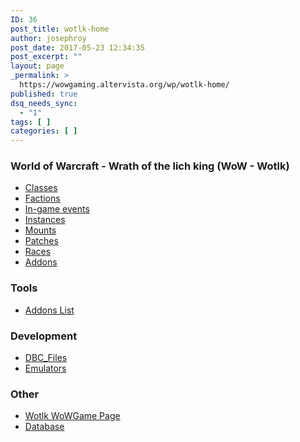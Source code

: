 ```yaml
---
ID: 36
post_title: wotlk-home
author: josephroy
post_date: 2017-05-23 12:34:35
post_excerpt: ""
layout: page
_permalink: >
  https://wowgaming.altervista.org/wp/wotlk-home/
published: true
dsq_needs_sync:
  - "1"
tags: [ ]
categories: [ ]
---
```

<h3>World of Warcraft - Wrath of the lich king (WoW - Wotlk)</h3>
<ul>
 	<li><a href="./wotlk-classes">Classes</a></li>
 	<li><a href="./wotlk-factions">Factions</a></li>
 	<li><a href="/wotlk-in-game.events">In-game events</a></li>
 	<li><a href="/wotlk-instances">Instances</a></li>
 	<li><a href="/wotlk-mounts">Mounts</a></li>
 	<li><a href="/wotlk-patches">Patches</a></li>
 	<li><a href="/wotlk-races">Races</a></li>
 	<li><a href="/wotlk-addons">Addons</a></li>
</ul>
<h3>Tools</h3>
<ul>
 	<li><a href="/wotlk-addons-list.md">Addons List</a></li>
</ul>
<h3>Development</h3>
<ul>
 	<li><a href="/wotlk-dbc-files">DBC_Files</a></li>
 	<li><a href="/emulators_list#wotlk">Emulators</a></li>
</ul>
<h3>Other</h3>
<ul>
 	<li><a href="http://wowgame.github.io/wotlk.html">Wotlk WoWGame Page</a></li>
 	<li><a href="http://db.wotlk.wowgaming.org/">Database</a></li>
</ul>